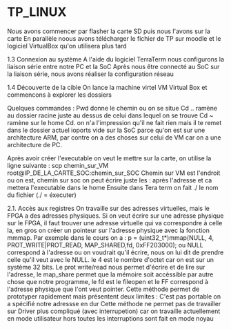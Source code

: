 # TP_LINUX

Nous avons commencer par flasher la carte SD puis nous l'avons sur la carte
En parallèle noous avons télécharger le fichier de TP sur moodle et le logiciel VirtualBox qu'on utilisera plus tard

1.3 Connexion au système
A l'aide du logiciel TerraTerm nous configurons la liaison série entre notre PC et la SoC
Après nous être connecté au SoC sur la liaison série, nous avons réaliser la configuration réseau

1.4 Découverte de la cible
On lance la machine virtel VM Virtual Box et commencons à explorer les dossiers

Quelques commandes :
Pwd donne le chemin ou on se situe 
Cd .. ramène au dossier racine juste au dessus de celui dans lequel on se trouve 
Cd ~ ramène sur le home 
Cd. on n'a l'impression qu'il ne fait rien mais il te remet dans le dossier actuel
ioports vide sur la SoC parce qu'on est sur une architecture ARM, par contre on a des choses sur celui de VM car on a une architecture de PC.

Après avoir créer l'executable on veut le mettre sur la carte, on utilise la ligne suivante : scp chemin_sur_VM root@IP_DE_LA_CARTE_SOC:chemin_sur_SOC
Chemin sur VM est l'endroit ou on est, chemin sur soc on peut écrire juste les : après l'adresse et ca mettera l'executable dans le home
Ensuite dans Tera term on fait ./ le nom du fichier (./ = éxecuter)

2.1. Accès aux registres
On travaille sur des adresses virtuelles, mais le FPGA a des adresses physiques. Si on veut écrire sur une adresse physique sur le FPGA, il faut trouver une adresse virtuelle qui va correspondre à celle la, en gros on créer un pointeur sur l'adresse physique avec la fonction mmmap. Par exemple dans le cours on a : 
p = (uint32_t*)mmap(NULL, 4, PROT_WRITE|PROT_READ, MAP_SHARED,fd, 0xFF203000);      ou NULL correspond à l'adresse ou on voudrait qu'il écrire, nous on lui dit de prendre celle qu'il veut avec le NULL. le 4 est le nombre d'octet car on est sur un système 32 bits. Le prot write/read nous permet d'écrire et de lire sur l'adresse, le map_share permet que la mémoire soit accèssible par autre chose que notre programme, le fd est le fileopen et le FF correspond à l'adresse physique que l'ont veut pointer. 
Cette méthode permet de prototyper rapidement mais présentent deux limites :
C'est pas portable on a spécifié notre adressse en dur
Cette méthode ne permet pas de travailler sur Driver plus compliqué (avec interrupetion) car on travaille actuellement en mode utilisateur hors toutes les interruptions sont fait en mode noyau

